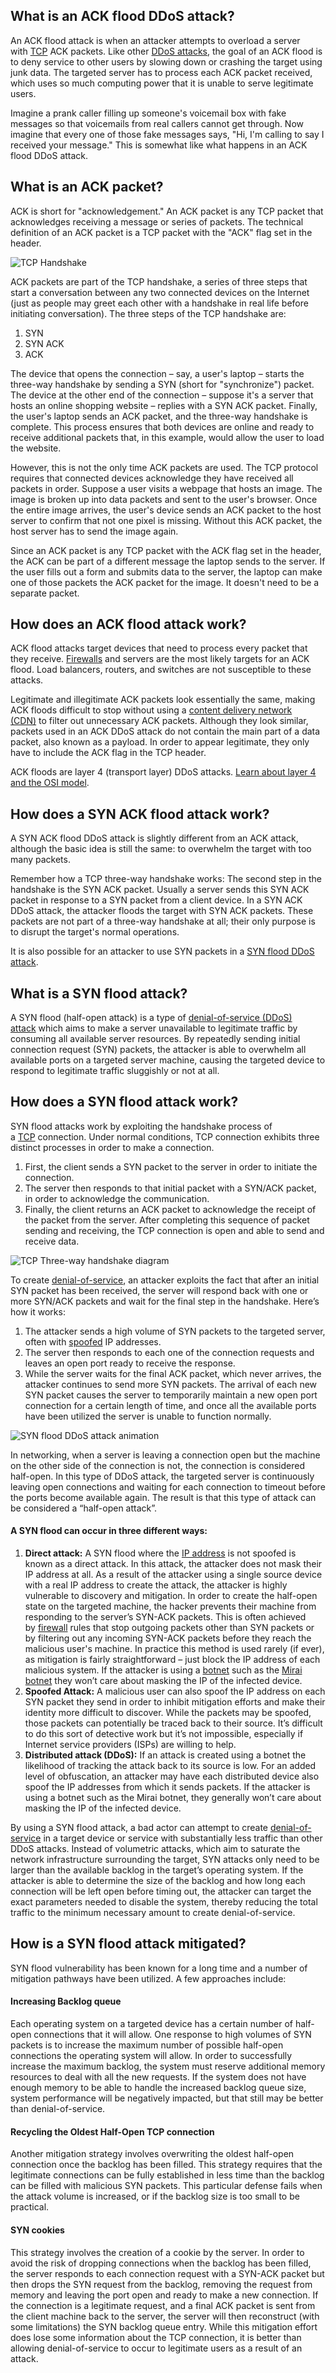 ## What is an ACK flood DDoS attack?

An ACK flood attack is when an attacker attempts to overload a server with [TCP](https://www.cloudflare.com/learning/ddos/glossary/tcp-ip/) ACK packets. Like other [DDoS attacks](https://www.cloudflare.com/learning/ddos/what-is-a-ddos-attack/), the goal of an ACK flood is to deny service to other users by slowing down or crashing the target using junk data. The targeted server has to process each ACK packet received, which uses so much computing power that it is unable to serve legitimate users.

Imagine a prank caller filling up someone's voicemail box with fake messages so that voicemails from real callers cannot get through. Now imagine that every one of those fake messages says, "Hi, I'm calling to say I received your message." This is somewhat like what happens in an ACK flood DDoS attack.

## What is an ACK packet?

ACK is short for "acknowledgement." An ACK packet is any TCP packet that acknowledges receiving a message or series of packets. The technical definition of an ACK packet is a TCP packet with the "ACK" flag set in the header.

![TCP Handshake](https://www.cloudflare.com/img/learning/cdn/tls-ssl/tcp-handshake-diagram.png "TCP Handshake")

ACK packets are part of the TCP handshake, a series of three steps that start a conversation between any two connected devices on the Internet (just as people may greet each other with a handshake in real life before initiating conversation). The three steps of the TCP handshake are:

1. SYN
2. SYN ACK
3. ACK

The device that opens the connection – say, a user's laptop – starts the three-way handshake by sending a SYN (short for "synchronize") packet. The device at the other end of the connection – suppose it's a server that hosts an online shopping website – replies with a SYN ACK packet. Finally, the user's laptop sends an ACK packet, and the three-way handshake is complete. This process ensures that both devices are online and ready to receive additional packets that, in this example, would allow the user to load the website.

However, this is not the only time ACK packets are used. The TCP protocol requires that connected devices acknowledge they have received all packets in order. Suppose a user visits a webpage that hosts an image. The image is broken up into data packets and sent to the user's browser. Once the entire image arrives, the user's device sends an ACK packet to the host server to confirm that not one pixel is missing. Without this ACK packet, the host server has to send the image again.

Since an ACK packet is any TCP packet with the ACK flag set in the header, the ACK can be part of a different message the laptop sends to the server. If the user fills out a form and submits data to the server, the laptop can make one of those packets the ACK packet for the image. It doesn't need to be a separate packet.

## How does an ACK flood attack work?

ACK flood attacks target devices that need to process every packet that they receive. [Firewalls](https://www.cloudflare.com/learning/security/what-is-a-firewall/) and servers are the most likely targets for an ACK flood. Load balancers, routers, and switches are not susceptible to these attacks.

Legitimate and illegitimate ACK packets look essentially the same, making ACK floods difficult to stop without using a [content delivery network (CDN)](https://www.cloudflare.com/learning/cdn/what-is-a-cdn/) to filter out unnecessary ACK packets. Although they look similar, packets used in an ACK DDoS attack do not contain the main part of a data packet, also known as a payload. In order to appear legitimate, they only have to include the ACK flag in the TCP header.

ACK floods are layer 4 (transport layer) DDoS attacks. [Learn about layer 4 and the OSI model](https://www.cloudflare.com/learning/ddos/glossary/open-systems-interconnection-model-osi/).

## How does a SYN ACK flood attack work?

A SYN ACK flood DDoS attack is slightly different from an ACK attack, although the basic idea is still the same: to overwhelm the target with too many packets.

Remember how a TCP three-way handshake works: The second step in the handshake is the SYN ACK packet. Usually a server sends this SYN ACK packet in response to a SYN packet from a client device. In a SYN ACK DDoS attack, the attacker floods the target with SYN ACK packets. These packets are not part of a three-way handshake at all; their only purpose is to disrupt the target's normal operations.

It is also possible for an attacker to use SYN packets in a [SYN flood DDoS attack](https://www.cloudflare.com/learning/ddos/syn-flood-ddos-attack/).

## What is a SYN flood attack?

A SYN flood (half-open attack) is a type of [denial-of-service (DDoS) attack](https://www.cloudflare.com/learning/ddos/what-is-a-ddos-attack/) which aims to make a server unavailable to legitimate traffic by consuming all available server resources. By repeatedly sending initial connection request (SYN) packets, the attacker is able to overwhelm all available ports on a targeted server machine, causing the targeted device to respond to legitimate traffic sluggishly or not at all.

## How does a SYN flood attack work?

SYN flood attacks work by exploiting the handshake process of a [TCP](https://www.cloudflare.com/learning/ddos/glossary/tcp-ip/) connection. Under normal conditions, TCP connection exhibits three distinct processes in order to make a connection.

1. First, the client sends a SYN packet to the server in order to initiate the connection.
2. The server then responds to that initial packet with a SYN/ACK packet, in order to acknowledge the communication.
3. Finally, the client returns an ACK packet to acknowledge the receipt of the packet from the server. After completing this sequence of packet sending and receiving, the TCP connection is open and able to send and receive data.

![TCP Three-way handshake diagram](https://www.cloudflare.com/img/learning/ddos/syn-flood-ddos-attack/syn-flood-attack-ddos-attack-diagram-1.png "TCP Three-way handshake diagram")

To create [denial-of-service](https://www.cloudflare.com/learning/ddos/glossary/denial-of-service/), an attacker exploits the fact that after an initial SYN packet has been received, the server will respond back with one or more SYN/ACK packets and wait for the final step in the handshake. Here’s how it works:

1. The attacker sends a high volume of SYN packets to the targeted server, often with [spoofed](https://www.cloudflare.com/learning/ddos/glossary/ip-spoofing/) IP addresses.
2. The server then responds to each one of the connection requests and leaves an open port ready to receive the response.
3. While the server waits for the final ACK packet, which never arrives, the attacker continues to send more SYN packets. The arrival of each new SYN packet causes the server to temporarily maintain a new open port connection for a certain length of time, and once all the available ports have been utilized the server is unable to function normally.

![SYN flood DDoS attack animation](https://www.cloudflare.com/img/learning/ddos/syn-flood-ddos-attack/syn-flood-attack-ddos-attack-diagram-2.png "SYN flood DDoS attack animation")

In networking, when a server is leaving a connection open but the machine on the other side of the connection is not, the connection is considered half-open. In this type of DDoS attack, the targeted server is continuously leaving open connections and waiting for each connection to timeout before the ports become available again. The result is that this type of attack can be considered a “half-open attack”.

#### A SYN flood can occur in three different ways:

1. **Direct attack:** A SYN flood where the [IP address](https://www.cloudflare.com/learning/dns/glossary/what-is-my-ip-address/) is not spoofed is known as a direct attack. In this attack, the attacker does not mask their IP address at all. As a result of the attacker using a single source device with a real IP address to create the attack, the attacker is highly vulnerable to discovery and mitigation. In order to create the half-open state on the targeted machine, the hacker prevents their machine from responding to the server’s SYN-ACK packets. This is often achieved by [firewall](https://www.cloudflare.com/learning/security/what-is-a-firewall/) rules that stop outgoing packets other than SYN packets or by filtering out any incoming SYN-ACK packets before they reach the malicious user's machine. In practice this method is used rarely (if ever), as mitigation is fairly straightforward – just block the IP address of each malicious system. If the attacker is using a [botnet](https://www.cloudflare.com/learning/ddos/what-is-a-ddos-botnet/) such as the [Mirai botnet](https://www.cloudflare.com/learning/ddos/glossary/mirai-botnet/) they won’t care about masking the IP of the infected device.
2. **Spoofed Attack:** A malicious user can also spoof the IP address on each SYN packet they send in order to inhibit mitigation efforts and make their identity more difficult to discover. While the packets may be spoofed, those packets can potentially be traced back to their source. It’s difficult to do this sort of detective work but it’s not impossible, especially if Internet service providers (ISPs) are willing to help.
3. **Distributed attack (DDoS):** If an attack is created using a botnet the likelihood of tracking the attack back to its source is low. For an added level of obfuscation, an attacker may have each distributed device also spoof the IP addresses from which it sends packets. If the attacker is using a botnet such as the Mirai botnet, they generally won’t care about masking the IP of the infected device.

By using a SYN flood attack, a bad actor can attempt to create [denial-of-service](https://www.cloudflare.com/learning/ddos/glossary/denial-of-service/) in a target device or service with substantially less traffic than other DDoS attacks. Instead of volumetric attacks, which aim to saturate the network infrastructure surrounding the target, SYN attacks only need to be larger than the available backlog in the target’s operating system. If the attacker is able to determine the size of the backlog and how long each connection will be left open before timing out, the attacker can target the exact parameters needed to disable the system, thereby reducing the total traffic to the minimum necessary amount to create denial-of-service.

## How is a SYN flood attack mitigated?

SYN flood vulnerability has been known for a long time and a number of mitigation pathways have been utilized. A few approaches include:

#### Increasing Backlog queue

Each operating system on a targeted device has a certain number of half-open connections that it will allow. One response to high volumes of SYN packets is to increase the maximum number of possible half-open connections the operating system will allow. In order to successfully increase the maximum backlog, the system must reserve additional memory resources to deal with all the new requests. If the system does not have enough memory to be able to handle the increased backlog queue size, system performance will be negatively impacted, but that still may be better than denial-of-service.

#### Recycling the Oldest Half-Open TCP connection

Another mitigation strategy involves overwriting the oldest half-open connection once the backlog has been filled. This strategy requires that the legitimate connections can be fully established in less time than the backlog can be filled with malicious SYN packets. This particular defense fails when the attack volume is increased, or if the backlog size is too small to be practical.

#### SYN cookies

This strategy involves the creation of a cookie by the server. In order to avoid the risk of dropping connections when the backlog has been filled, the server responds to each connection request with a SYN-ACK packet but then drops the SYN request from the backlog, removing the request from memory and leaving the port open and ready to make a new connection. If the connection is a legitimate request, and a final ACK packet is sent from the client machine back to the server, the server will then reconstruct (with some limitations) the SYN backlog queue entry. While this mitigation effort does lose some information about the TCP connection, it is better than allowing denial-of-service to occur to legitimate users as a result of an attack.

